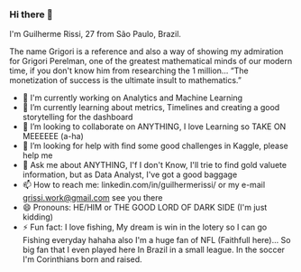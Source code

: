 ### Hi there 👋
I'm Guilherme Rissi, 27 from São Paulo, Brazil.

The name Grigori is a reference and also a way of showing my admiration for Grigori Perelman, one of the greatest mathematical minds of our modern time, if you don't know him from researching the 1 million...
“The monetization of success is the ultimate insult to mathematics.”
- 🔭 I'm currently working on Analytics and Machine Learning
- 🌱 I’m currently learning about metrics, Timelines and creating a good storytelling for the dashboard
- 👯 I’m looking to collaborate on ANYTHING, I love Learning so TAKE ON MEEEEEE (a-ha)
-  🤔 I’m looking for help with find some good challenges in Kaggle, please help me
- 💬 Ask me about ANYTHING, I'f I don't Know, I'll trie to find gold valuete information, but as Data Analyst, I've got a good baggage
- 📫 How to reach me: linkedin.com/in/guilhermerissi/ or my e-mail grissi.work@gmail.com see you there
 - 😄 Pronouns: HE/HIM or THE GOOD LORD OF DARK SIDE (I'm just kidding)
- ⚡ Fun fact: I love fishing, My dream is win in the lotery so I can go Fishing everyday hahaha also I'm a huge fan of NFL (Faithfull here)... So big fan that I even played here In Brazil in a small league. In the soccer I'm Corinthians born and raised.


<!--v      x
**Grigori69/Grigori69** is a ✨ _special_ ✨ repository because its `README.md` (this file) appears on your GitHub profile.

###Here are some ideas to get you started:


- 
- 🔭 I’m currently working on ...
- 🌱 I’m currently learning ...
- 👯 I’m looking to collaborate on ...
- 🤔 I’m looking for help with ...
- 💬 Ask me about ...
- 📫 How to reach me: ...
- 😄 Pronouns: ...
- ⚡ Fun fact: ...

- 👨‍💻 Programming languages
- Python SQL
🧰 Frameworks and libraries
- Arduino Bootstrap Express.js NumPy Pandas React
🗄️ Databases and cloud hosting
GitHub Pages  MongoDB MySQL PostgreSQL 

####💻 Software and tools
Audacity Brave Codepen Git Jupyter OBS Studio Postman Stack Overflow Visual Studio Code
-->
